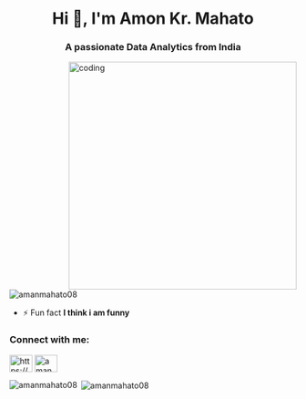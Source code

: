 <h1 align="center">Hi 👋, I'm Amon Kr. Mahato</h1>
<h3 align="center">A passionate Data Analytics from India</h3>


<img align="right" alt="coding" width="400" src="https://github.com/AmanMahato08/AmanMahato08/assets/157887173/ee0ca3b2-7ac3-4f42-a493-d3e47231fb39">

<p align="left"> <img src="https://komarev.com/ghpvc/?username=amanmahato08&label=Profile%20views&color=0e75b6&style=flat" alt="amanmahato08" /> </p>

- ⚡ Fun fact **I think i am funny**

<h3 align="left">Connect with me:</h3>
<p align="left">
<a href="https://linkedin.com/in/https://www.linkedin.com/in/amon-kr-mahato-9428742a6/" target="blank"><img align="center" src="https://raw.githubusercontent.com/rahuldkjain/github-profile-readme-generator/master/src/images/icons/Social/linked-in-alt.svg" alt="https://www.linkedin.com/in/amon-kr-mahato-9428742a6/" height="30" width="40" /></a>
<a href="https://instagram.com/aman_mehta_13" target="blank"><img align="center" src="https://raw.githubusercontent.com/rahuldkjain/github-profile-readme-generator/master/src/images/icons/Social/instagram.svg" alt="aman_mehta_13" height="30" width="40" /></a>
</p>

<p><img align="left" src="https://github-readme-stats.vercel.app/api/top-langs?username=amanmahato08&show_icons=true&locale=en&layout=compact" alt="amanmahato08" /></p>

<p>&nbsp;<img align="center" src="https://github-readme-stats.vercel.app/api?username=amanmahato08&show_icons=true&locale=en" alt="amanmahato08" /></p>
